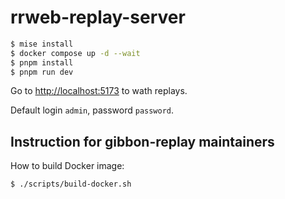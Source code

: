 # rrweb-replay-server

```sh
$ mise install
$ docker compose up -d --wait
$ pnpm install
$ pnpm run dev
```

Go to <http://localhost:5173> to wath replays.

Default login `admin`, password `password`.

## Instruction for gibbon-replay maintainers

How to build Docker image:

```sh
$ ./scripts/build-docker.sh
```
